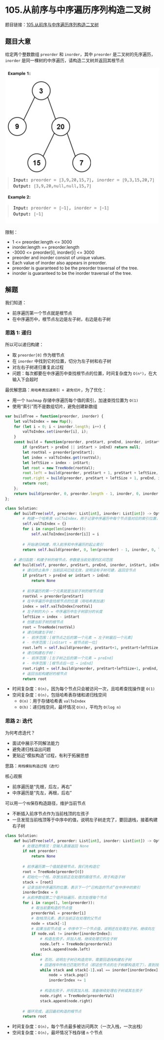 # 105.从前序与中序遍历序列构造二叉树

题目链接：[105.从前序与中序遍历序列构造二叉树](https://leetcode.cn/problems/construct-binary-tree-from-preorder-and-inorder-traversal/)

## 题目大意

给定两个整数数组 `preorder` 和 `inorder`，其中 `preorder` 是二叉树的先序遍历，`inorder` 是同一棵树的中序遍历，请构造二叉树并返回其根节点

![alt text](https://github.com/donnapersonal/picx-images-hosting/raw/master/image.73u99v185b.webp)

限制：
- 1 <= preorder.length <= 3000
- inorder.length == preorder.length
- -3000 <= preorder[i], inorder[i] <= 3000
- preorder and inorder consist of unique values.
- Each value of inorder also appears in preorder.
- preorder is guaranteed to be the preorder traversal of the tree.
- inorder is guaranteed to be the inorder traversal of the tree.

## 解题

我们知道：
- 前序遍历第一个节点就是根节点
- 在中序遍历中，根节点左边是左子树，右边是右子树

### 思路 1: 递归

所以可以递归构建：
- 取 `preorder[0]` 作为根节点
- 在 `inorder` 中找到它的位置，切分为左子树和右子树
- 对左右子树递归重复此过程
- 问题：每次都要在中序遍历中查找根节点的位置，时间复杂度为 `O(n²)`，在大输入下会超时


最优解思路：`用哈希表加速索引 + 避免切片`，为了优化：
- 用一个 `hashmap` 存储中序遍历每个值的索引，加速查找位置为 `O(1)`
- 使用“索引”而不是数组切片，避免创建新数组

```js
var buildTree = function(preorder, inorder) {
    let valToIndex = new Map();
    for (let i = 0; i < inorder.length; i++) {
        valToIndex.set(inorder[i], i);
    }
    const build = function(preorder, preStart, preEnd, inorder, inStart, inEnd) {
        if (preStart > preEnd || inStart > inEnd) return null;
        let rootVal = preorder[preStart];
        let index = valToIndex.get(rootVal);
        let leftSize = index - inStart;
        let root = new TreeNode(rootVal);
        root.left = build(preorder, preStart + 1, preStart + leftSize, inorder, inStart, index - 1);
        root.right = build(preorder, preStart + leftSize + 1, preEnd, inorder, index + 1, inEnd);
        return root;
    };
    return build(preorder, 0, preorder.length - 1, inorder, 0, inorder.length - 1);
};
```
```python
class Solution:
    def buildTree(self, preorder: List[int], inorder: List[int]) -> Optional[TreeNode]:
        # 构建一个哈希表 valToIndex，用于记录中序遍历中每个节点值对应的索引位置，加速查找
        self.valToIndex = {}
        for i in range(len(inorder)):
            self.valToIndex[inorder[i]] = i
        
        # 开始递归构建，传入前序和中序遍历的起止索引
        return self.build(preorder, 0, len(preorder) - 1, inorder, 0, len(inorder) - 1)
    
    # 递归函数：构建子树的根节点，参数是当前处理的区间范围
    def build(self, preorder, preStart, preEnd, inorder, inStart, inEnd):
        # 递归终止条件：当前区间已经无效，说明没有子树可建，返回空节点
        if preStart > preEnd or inStart > inEnd:
            return None
        
        # 前序遍历的第一个元素就是当前子树的根节点值
        rootVal = preorder[preStart]
        # 在中序遍历中查找根节点的位置（用哈希表加速）
        index = self.valToIndex[rootVal]
        # 左子树的大小 = 中序遍历中左子树部分的长度
        leftSize = index - inStart
        # 创建当前子树的根节点
        root = TreeNode(rootVal)
        # 递归构建左子树：
        # - 前序范围：[根节点之后的第一个元素 → 左子树最后一个元素]
        # - 中序范围：[inStart → 根节点前一位]
        root.left = self.build(preorder, preStart+1, preStart+leftSize, inorder, inStart, index - 1)
        # 递归构建右子树：
        # - 前序范围：[左子树之后的第一个元素 → preEnd]
        # - 中序范围：[根节点后一位 → inEnd]
        root.right = self.build(preorder, preStart+leftSize+1, preEnd, inorder, index+1, preEnd)
        # 返回当前构建好的根节点
        return root
```

- 时间复杂度：`O(n)`，因为每个节点只会被访问一次，且哈希查找操作是 `O(1)` 
- 空间复杂度：`O(n)`，包括哈希表存储和递归栈空间
  - `O(n)`：用于存储哈希表 `valToIndex`
  - `O(h)`：递归栈空间，最坏情况 `O(n)`，平均为 `O(log n)`

### 思路 2: 迭代

为何考虑迭代？
- 面试中展示不同解法能力
- 避免递归栈溢出问题
- 更贴近“模拟构造”过程，有利于拓展思想

思路：`用栈模拟构造过程（迭代）`

核心观察
- 前序遍历是“先根，后左，再右”
- 中序遍历是“先左，再根，后右”

可以用一个`栈`保存构造路径，维护当前节点
- 不断插入前序节点作为当前栈顶的左孩子
- 一旦发现当前栈顶等于中序中的值，说明左子树走完了，要回退栈，接着构建右子树

```python
class Solution:
    def buildTree(self, preorder: List[int], inorder: List[int]) -> Optional[TreeNode]:
        # 处理边界情况：空输入直接返回 None
        if not preorder:
            return None
        
        # 前序遍历第一个值就是根节点，我们先构造它
        root = TreeNode(preorder[0])
        # 初始化一个栈，存放当前正在处理的路径节点，用于构造子树
        stack = [root]
        # 记录当前中序遍历的位置，表示下一个“已构造的节点”在中序中的索引
        inorderIndex = 0
        # 从前序数组第二个值开始遍历，依次处理每个节点
        for i in range(1, len(preorder)):
            # 取当前要构造的节点值
            preorderVal = preorder[i]
            # 取栈顶元素，表示当前正在处理的父节点
            node = stack[-1]
            # 如果当前节点值 ≠ 中序中下一个节点值，说明还在处理左子树，继续向左
            if node.val != inorder[inorderIndex]:
                # 构造左孩子，并加入栈，继续处理它的左子树
                node.left = TreeNode(preorderVal)
                stack.append(node.left)
            else:
                # 否则，说明左子树已构造完毕，需要回退栈构建右子树
                # 回退栈中所有已匹配的节点（即这些节点的左子树都构造完了），直到找到第一个右孩子应连接的位置
                while stack and stack[-1].val == inorder[inorderIndex]:
                    node = stack.pop()
                    inorderIndex += 1
                
                # 构造右孩子，并将其加入栈，准备继续处理右子树或其左孩子
                node.right = TreeNode(preorderVal)
                stack.append(node.right)
        
        # 循环完成，返回最初构造的根节点
        return root
```

- 时间复杂度：`O(n)`，每个节点最多被访问两次（一次入栈，一次出栈）
- 空间复杂度：`O(n)`，最坏情况下栈存储 `n` 个节点

